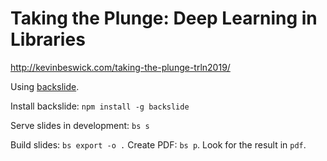 # Taking the Plunge: Deep Learning in Libraries

http://kevinbeswick.com/taking-the-plunge-trln2019/

Using [backslide](https://github.com/sinedied/backslide).

Install backslide: `npm install -g backslide`

Serve slides in development: `bs s`

Build slides: `bs export -o .`
Create PDF: `bs p`. Look for the result in `pdf`.
